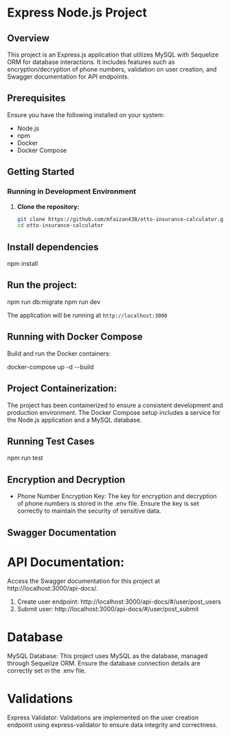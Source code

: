 # Express Node.js Project

## Overview
This project is an Express.js application that utilizes MySQL with Sequelize ORM for database interactions. It includes features such as encryption/decryption of phone numbers, validation on user creation, and Swagger documentation for API endpoints.

## Prerequisites
Ensure you have the following installed on your system:
- Node.js
- npm
- Docker
- Docker Compose

## Getting Started

### Running in Development Environment

1. **Clone the repository:**
   ```bash
   git clone https://github.com/mfaizan438/otto-insurance-calculator.git
   cd otto-insurance-calculator

## Install dependencies
npm install

## Run the project:
npm run db:migrate
npm run dev

The application will be running at `http://localhost:3000`

## Running with Docker Compose
Build and run the Docker containers:

docker-compose up -d --build 

## Project Containerization:
The project has been containerized to ensure a consistent development and production environment. The Docker Compose setup includes a service for the Node.js application and a MySQL database.

## Running Test Cases
npm run test

## Encryption and Decryption
- Phone Number Encryption Key:
The key for encryption and decryption of phone numbers is stored in the .env file. Ensure the key is set correctly to maintain the security of sensitive data.

## Swagger Documentation
# API Documentation:
Access the Swagger documentation for this project at http://localhost:3000/api-docs/.
1. Create user endpoint:  http://localhost:3000/api-docs/#/user/post_users
2. Submit user: http://localhost:3000/api-docs/#/user/post_submit

# Database
MySQL Database:
This project uses MySQL as the database, managed through Sequelize ORM. Ensure the database connection details are correctly set in the .env file.

# Validations
Express Validator:
Validations are implemented on the user creation endpoint using express-validator to ensure data integrity and correctness.